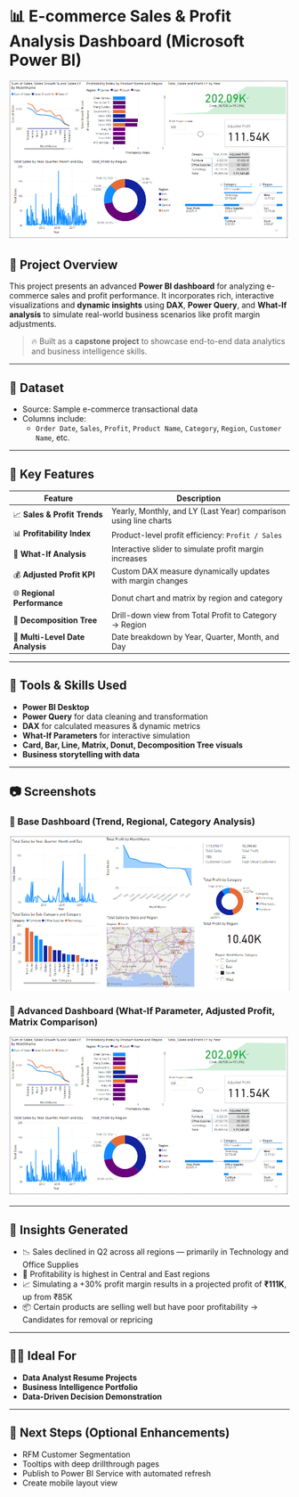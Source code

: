 # 📊 E-commerce Sales & Profit Analysis Dashboard (Microsoft Power BI)

![Dashboard Preview](./dashboard_final.png)

## 🧠 Project Overview

This project presents an advanced **Power BI dashboard** for analyzing e-commerce sales and profit performance. It incorporates rich, interactive visualizations and **dynamic insights** using **DAX**, **Power Query**, and **What-If analysis** to simulate real-world business scenarios like profit margin adjustments.

> 🔥 Built as a **capstone project** to showcase end-to-end data analytics and business intelligence skills.

---

## 📁 Dataset

- Source: Sample e-commerce transactional data
- Columns include:
  - `Order Date`, `Sales`, `Profit`, `Product Name`, `Category`, `Region`, `Customer Name`, etc.

---

## 🚀 Key Features

| Feature | Description |
|--------|-------------|
| 📈 **Sales & Profit Trends** | Yearly, Monthly, and LY (Last Year) comparison using line charts |
| 📊 **Profitability Index** | Product-level profit efficiency: `Profit / Sales` |
| 🎯 **What-If Analysis** | Interactive slider to simulate profit margin increases |
| 💰 **Adjusted Profit KPI** | Custom DAX measure dynamically updates with margin changes |
| 🌐 **Regional Performance** | Donut chart and matrix by region and category |
| 🧩 **Decomposition Tree** | Drill-down view from Total Profit to Category → Region |
| 📆 **Multi-Level Date Analysis** | Date breakdown by Year, Quarter, Month, and Day |

---

## 📌 Tools & Skills Used

- **Power BI Desktop**
- **Power Query** for data cleaning and transformation
- **DAX** for calculated measures & dynamic metrics
- **What-If Parameters** for interactive simulation
- **Card, Bar, Line, Matrix, Donut, Decomposition Tree visuals**
- **Business storytelling with data**

---

## 📷 Screenshots

### 🔹 Base Dashboard (Trend, Regional, Category Analysis)

![Screenshot 1](./dashboard_base.png)

### 🔹 Advanced Dashboard (What-If Parameter, Adjusted Profit, Matrix Comparison)

![Screenshot 2](./dashboard_final.png)

---

## 📌 Insights Generated

- 📉 Sales declined in Q2 across all regions — primarily in Technology and Office Supplies
- 💸 Profitability is highest in Central and East regions
- 📈 Simulating a +30% profit margin results in a projected profit of **₹111K**, up from ₹85K
- 📦 Certain products are selling well but have poor profitability → Candidates for removal or repricing

---

## 🧑‍💼 Ideal For

- **Data Analyst Resume Projects**
- **Business Intelligence Portfolio**
- **Data-Driven Decision Demonstration**

---

## 🏁 Next Steps (Optional Enhancements)

- RFM Customer Segmentation
- Tooltips with deep drillthrough pages
- Publish to Power BI Service with automated refresh
- Create mobile layout view
